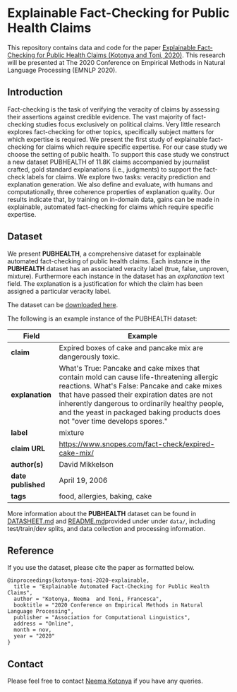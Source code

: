 # Explainable Fact-Checking for Public Health Claims

This repository contains data and code for the paper [Explainable Fact-Checking for Public Health Claims (Kotonya and Toni, 2020)](https://arxiv.org/abs/2010.09926). This research will be presented at The 2020 Conference on Empirical Methods in Natural Language Processing (EMNLP 2020).

## Introduction

Fact-checking is the task of verifying the veracity of claims by assessing their assertions against credible evidence. The vast majority of fact-checking studies focus exclusively on political claims. Very little research explores fact-checking for other topics, specifically subject matters for which expertise is required. We present the first study of explainable fact-checking for claims which require specific expertise. For our case study we choose the setting of public health. To support this case study we construct a new dataset PUBHEALTH of 11.8K claims accompanied by journalist crafted, gold standard explanations (i.e., judgments) to support the fact-check labels for claims. We explore two tasks: veracity prediction and explanation generation. We also define and evaluate, with humans and computationally, three coherence properties of explanation quality. Our results indicate that, by training on in-domain data, gains can be made in explainable, automated fact-checking for claims which require specific expertise.

## Dataset

We present __PUBHEALTH__, a comprehensive dataset for explainable automated fact-checking of public health claims. Each instance in the __PUBHEALTH__ dataset has an associated veracity label (true, false, unproven, mixture). Furthermore each instance in the dataset has an _explanation_ text field. The explanation is a justification for which the claim has been assigned a particular veracity label. 

The dataset can be [downloaded here](https://drive.google.com/file/d/1eTtRs5cUlBP5dXsx-FTAlmXuB6JQi2qj/view).

The following is an example instance of the PUBHEALTH dataset:

|  Field              |  Example                                                     |
| -----------------   | -------------------------------------------------------------|
| __claim__  	      | Expired boxes of cake and pancake mix are dangerously toxic. |
| __explanation__     | What's True:  Pancake and cake mixes that contain mold can cause life-threatening allergic reactions. What's False: Pancake and cake mixes that have passed their expiration dates are not inherently dangerous to ordinarily healthy people, and the yeast in packaged baking products does not "over time develops spores." |
| __label__           |  mixture                                                     |
| __claim URL__       | https://www.snopes.com/fact-check/expired-cake-mix/          |
| __author(s)__       | David Mikkelson                                              | 
| __date published__  | April 19, 2006                                               |
| __tags__            | food, allergies, baking, cake                                |


More information about the __PUBHEALTH__ dataset can be found in [DATASHEET.md](data/DATASHEET.md) and [README.md](data/README.md)provided under under ``data/``, including test/train/dev splits, and data collection and processing information.


## Reference

If you use the dataset, please cite the paper as formatted below.

```
@inproceedings{kotonya-toni-2020-explainable,
  title = "Explainable Automated Fact-Checking for Public Health Claims",
  author = "Kotonya, Neema  and Toni, Francesca",
  booktitle = "2020 Conference on Empirical Methods in Natural Language Processing",
  publisher = "Association for Computational Linguistics",
  address = "Online",
  month = nov,
  year = "2020"
}
```

## Contact

Please feel free to contact [Neema Kotonya](mailto:nk2418@ic.ac.uk) if you have any queries.